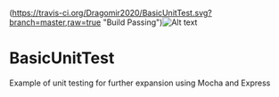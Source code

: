 (https://travis-ci.org/Dragomir2020/BasicUnitTest.svg?branch=master,raw=true "Build Passing")![Alt text](https://travis-ci.org/Dragomir2020/BasicUnitTest)

# BasicUnitTest
Example of unit testing for further expansion using Mocha and Express
